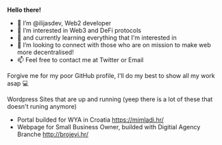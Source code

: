 <strong>Hello there!</strong>

- 👋 I’m @ilijasdev, Web2 developer
- 👀 I’m interested in Web3 and DeFi protocols
- 🌱 and currently learning everything that I'm interested in 
- 💞️ I’m looking to connect with those who are on mission to make web more decentralised!
- 📫 Feel free to contact me at Twitter or Email

Forgive me for my poor GitHub profile, I'll do my best to show all my work asap 💻

Wordpress Sites that are up and running (yeep there is a lot of these that doesn't runing anymore)
- Portal builded for WYA in Croatia https://mimladi.hr/
- Webpage for Small Business Owner, builded with Digitial Agency Branche http://brojevi.hr/ 
